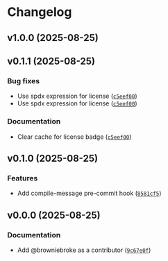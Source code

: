 # Changelog

## v1.0.0 (2025-08-25)

## v0.1.1 (2025-08-25)

### Bug fixes

- Use spdx expression for license ([`c5eef00`](https://github.com/browniebroke/django-pre-commit-hooks/commit/c5eef00cbcf0ddff3235b4c8b0f2357b366497d7))
- Use spdx expression for license ([`c5eef00`](https://github.com/browniebroke/django-pre-commit-hooks/commit/c5eef00cbcf0ddff3235b4c8b0f2357b366497d7))

### Documentation

- Clear cache for license badge ([`c5eef00`](https://github.com/browniebroke/django-pre-commit-hooks/commit/c5eef00cbcf0ddff3235b4c8b0f2357b366497d7))

## v0.1.0 (2025-08-25)

### Features

- Add compile-message pre-commit hook ([`8581cf5`](https://github.com/browniebroke/django-pre-commit-hooks/commit/8581cf5459d221120bc97c30d5c7e558b679e989))

## v0.0.0 (2025-08-25)

### Documentation

- Add @browniebroke as a contributor ([`9c67e0f`](https://github.com/browniebroke/django-pre-commit-hooks/commit/9c67e0fb1f4c677b043e1063ab6b53bff74dee9b))
